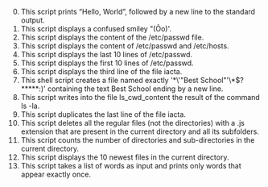 0. This script prints “Hello, World”, followed by a new line to the standard output.
1. This script displays a confused smiley "(Ôo)'.
2. This script displays the content of the /etc/passwd file.
3. This script displays the content of /etc/passwd and /etc/hosts.
4. This script displays the last 10 lines of /etc/passwd.
5. This script displays the first 10 lines of /etc/passwd.
6. This script displays the third line of the file iacta.
7. This shell script creates a file named exactly '\*\\'"Best School"\'\\*$\?\*\*\*\*\*:)' containing the text Best School ending by a new line.
8. This script writes into the file ls_cwd_content the result of the command ls -la.
9. This script duplicates the last line of the file iacta.
10. This script deletes all the regular files (not the directories) with a .js extension that are present in the current directory and all its subfolders.
11. This script counts the number of directories and sub-directories in the current directory.
12. This script displays the 10 newest files in the current directory.
13. This script takes a list of words as input and prints only words that appear exactly once.

